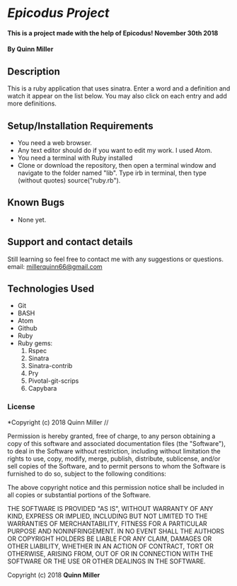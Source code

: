 # _Epicodus Project_

#### This is a project made with the help of Epicodus! November 30th 2018

#### By Quinn Miller

## Description

This is a ruby application that uses sinatra. Enter a word and a definition and watch it appear on the list below. You may also click on each entry and add more definitions.

## Setup/Installation Requirements


* You need a web browser.
* Any text editor should do if you want to edit my work. I used Atom.
* You need a terminal with Ruby installed
* Clone or download the repository, then open a terminal window and navigate to the folder named "lib". Type irb in terminal, then type (without quotes) source("ruby.rb").
## Known Bugs

- None yet.

## Support and contact details

Still learning so feel free to contact me with any suggestions or questions.  
email: millerquinn66@gmail.com

## Technologies Used

* Git
* BASH
* Atom
* Github
* Ruby
* Ruby gems:
  1. Rspec
  2. Sinatra
  3. Sinatra-contrib
  4. Pry
  5. Pivotal-git-scrips
  6. Capybara

### License

*Copyright (c) 2018 Quinn Miller //

Permission is hereby granted, free of charge, to any person obtaining a copy
of this software and associated documentation files (the "Software"), to deal
in the Software without restriction, including without limitation the rights
to use, copy, modify, merge, publish, distribute, sublicense, and/or sell
copies of the Software, and to permit persons to whom the Software is
furnished to do so, subject to the following conditions:

The above copyright notice and this permission notice shall be included in all
copies or substantial portions of the Software.

THE SOFTWARE IS PROVIDED "AS IS", WITHOUT WARRANTY OF ANY KIND, EXPRESS OR
IMPLIED, INCLUDING BUT NOT LIMITED TO THE WARRANTIES OF MERCHANTABILITY,
FITNESS FOR A PARTICULAR PURPOSE AND NONINFRINGEMENT. IN NO EVENT SHALL THE
AUTHORS OR COPYRIGHT HOLDERS BE LIABLE FOR ANY CLAIM, DAMAGES OR OTHER
LIABILITY, WHETHER IN AN ACTION OF CONTRACT, TORT OR OTHERWISE, ARISING FROM,
OUT OF OR IN CONNECTION WITH THE SOFTWARE OR THE USE OR OTHER DEALINGS IN THE
SOFTWARE.

Copyright (c) 2018 **Quinn Miller**
